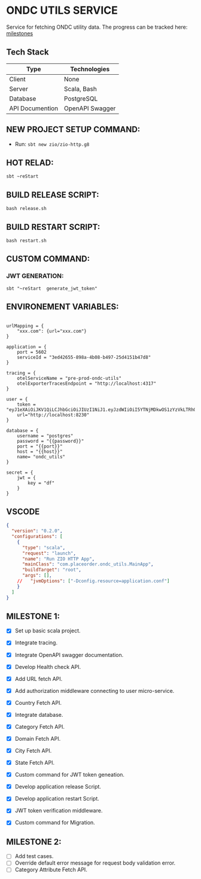 
# ONDC UTILS SERVICE
 
Service for fetching ONDC utility data.
The progress can be tracked here: [milestones](#MILESTONES)

## Tech Stack
| Type | Technologies |
|---|---|
| Client | None |
| Server | Scala, Bash |
| Database | PostgreSQL |
| API Documention | OpenAPI Swagger |


## NEW PROJECT SETUP COMMAND:

- Run: `sbt new zio/zio-http.g8`

## HOT RELAD:

```
sbt ~reStart
```

## BUILD RELEASE SCRIPT:

```
bash release.sh
```

## BUILD RESTART SCRIPT:

```
bash restart.sh
```


## CUSTOM COMMAND:

  ### JWT GENERATION:
  ```
  sbt "~reStart  generate_jwt_token"
  ```


## ENVIRONEMENT VARIABLES:

```

urlMapping = {
    "xxx.com": {url="xxx.com"}
}

application = {
    port = 5602
    serviceId = "3ed42655-898a-4b08-b497-25d4151b47d8"
}

tracing = {
    otelServiceName = "pre-prod-ondc-utils"
    otelExporterTracesEndpoint = "http://localhost:4317"
}

user = {
    token = "eyJ1eXAiOiJKV1QiLCJhbGciOiJIUzI1NiJ1.eyJzdWIiOiI5YTNjMDkwOS1zYzVkLTRhODQtOGZiNi03MTkyOGUyOGNiNWIiLCJleHAiOjQ4ODYwNzkyODB2.PLd84JGX6BbelD5WYkdVDoLGXwlXRdp2zQED7jj2qrU"
    url="http://localhost:8230"
}

database = {
    username = "postgres"
    password = "{{password}}"
    port = "{{port}}"
    host = "{{host}}"
    name= "ondc_utils"
}

secret = {
    jwt = {
        key = "df"
    }
}

```

## VSCODE

```json
{
  "version": "0.2.0",
  "configurations": [
    {
      "type": "scala",
      "request": "launch",
      "name": "Run ZIO HTTP App",
      "mainClass": "com.placeorder.ondc_utils.MainApp",  
      "buildTarget": "root",                   
      "args": [],
    //   "jvmOptions": ["-Dconfig.resource=application.conf"]
    }
  ]
}
```

## MILESTONE 1:
* [x] Set up basic scala project.
* [x] Integrate tracing.
* [x] Integrate OpenAPI swagger documentation.
* [x] Develop Health check API.
* [x] Add URL fetch API.
* [x] Add authorization middleware connecting to user micro-service.
* [x] Country Fetch API.
* [x] Integrate database.
* [x] Category Fetch API.
* [x] Domain Fetch API.
* [x] City Fetch API.
* [x] State Fetch API.
* [x] Custom command for JWT token geneation.
* [x] Develop application release Script.
* [x] Develop application  restart Script.
* [x] JWT token verification middleware.
* [x] Custom command for Migration.


## MILESTONE 2:
* [ ] Add test cases.
* [ ] Override default error message for request body validation error.
* [ ] Category Attribute Fetch API.
